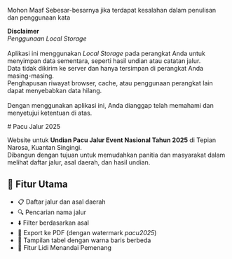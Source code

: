 Mohon Maaf Sebesar-besarnya jika terdapat kesalahan dalam penulisan dan penggunaan kata
    <p>
  <strong>Disclaimer</strong><br>
  <em>Penggunaan Local Storage</em><br><br>
  Aplikasi ini menggunakan <em>Local Storage</em> pada perangkat Anda untuk menyimpan data sementara, seperti hasil undian atau catatan jalur.<br>
  Data tidak dikirim ke server dan hanya tersimpan di perangkat Anda masing-masing.<br>
  Penghapusan riwayat browser, cache, atau penggunaan perangkat lain dapat menyebabkan data hilang.<br><br>
  Dengan menggunakan aplikasi ini, Anda dianggap telah memahami dan menyetujui ketentuan di atas.
</p>
# Pacu Jalur 2025

Website untuk **Undian Pacu Jalur Event Nasional Tahun 2025** di Tepian Narosa, Kuantan Singingi.  
Dibangun dengan tujuan untuk memudahkan panitia dan masyarakat dalam melihat daftar jalur, asal daerah, dan hasil undian.

## 🚀 Fitur Utama
- 📋 Daftar jalur dan asal daerah
- 🔍 Pencarian nama jalur
- ⬇️ Filter berdasarkan asal
- 📑 Export ke PDF (dengan watermark *pacu2025*)
- 🎨 Tampilan tabel dengan warna baris berbeda
- 🚀 Fitur Lidi Menandai Pemenang 
